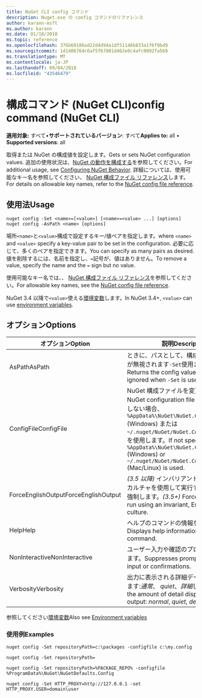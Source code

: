 ```yaml
---
title: NuGet CLI config コマンド
description: Nuget.exe の config コマンドのリファレンス
author: karann-msft
ms.author: karann
ms.date: 01/18/2018
ms.topic: reference
ms.openlocfilehash: 376b69186ad22d4d94a1df51146b833a1f6f9bd9
ms.sourcegitcommit: 1d1406764c6af5fb7801d462e0c4afc9092fa569
ms.translationtype: MT
ms.contentlocale: ja-JP
ms.lasthandoff: 09/04/2018
ms.locfileid: "43546479"
---
```

# <a name="config-command-nuget-cli"></a><span data-ttu-id="78073-103">構成コマンド (NuGet CLI)</span><span class="sxs-lookup"><span data-stu-id="78073-103">config command (NuGet CLI)</span></span>

<span data-ttu-id="78073-104">**適用対象:** すべて&bullet;**サポートされているバージョン**: すべて</span><span class="sxs-lookup"><span data-stu-id="78073-104">**Applies to:** all &bullet; **Supported versions**: all</span></span>

<span data-ttu-id="78073-105">取得または NuGet の構成値を設定します。</span><span class="sxs-lookup"><span data-stu-id="78073-105">Gets or sets NuGet configuration values.</span></span> <span data-ttu-id="78073-106">追加の使用状況は、[NuGet の動作を構成する](../consume-packages/configuring-nuget-behavior.md)を参照してください。</span><span class="sxs-lookup"><span data-stu-id="78073-106">For additional usage, see [Configuring NuGet Behavior](../consume-packages/configuring-nuget-behavior.md).</span></span> <span data-ttu-id="78073-107">詳細については、使用可能なキー名を参照してください、 [NuGet 構成ファイル リファレンス](../reference/nuget-config-file.md)します。</span><span class="sxs-lookup"><span data-stu-id="78073-107">For details on allowable key names, refer to the [NuGet config file reference](../reference/nuget-config-file.md).</span></span>

## <a name="usage"></a><span data-ttu-id="78073-108">使用法</span><span class="sxs-lookup"><span data-stu-id="78073-108">Usage</span></span>

```cli
nuget config -Set <name>=[<value>] [<name>=<value> ...] [options]
nuget config -AsPath <name> [options]
```

<span data-ttu-id="78073-109">場所`<name>`と`<value>`構成で設定するキー/値ペアを指定します。</span><span class="sxs-lookup"><span data-stu-id="78073-109">where `<name>` and `<value>` specify a key-value pair to be set in the configuration.</span></span> <span data-ttu-id="78073-110">必要に応じて、多くのペアを指定できます。</span><span class="sxs-lookup"><span data-stu-id="78073-110">You can specify as many pairs as desired.</span></span> <span data-ttu-id="78073-111">値を削除するには、名前を指定し、`=`記号が、値はありません。</span><span class="sxs-lookup"><span data-stu-id="78073-111">To remove a value, specify the name and the `=` sign but no value.</span></span>

<span data-ttu-id="78073-112">使用可能なキー名では、、 [NuGet 構成ファイル リファレンス](../reference/nuget-config-file.md)を参照してください。</span><span class="sxs-lookup"><span data-stu-id="78073-112">For allowable key names, see the [NuGet config file reference](../reference/nuget-config-file.md).</span></span>

<span data-ttu-id="78073-113">NuGet 3.4 以降で`<value>`使える[環境変数](cli-ref-environment-variables.md)します。</span><span class="sxs-lookup"><span data-stu-id="78073-113">In NuGet 3.4+, `<value>` can use [environment variables](cli-ref-environment-variables.md).</span></span>

## <a name="options"></a><span data-ttu-id="78073-114">オプション</span><span class="sxs-lookup"><span data-stu-id="78073-114">Options</span></span>

| <span data-ttu-id="78073-115">オプション</span><span class="sxs-lookup"><span data-stu-id="78073-115">Option</span></span> | <span data-ttu-id="78073-116">説明</span><span class="sxs-lookup"><span data-stu-id="78073-116">Description</span></span> |
| --- | --- |
| <span data-ttu-id="78073-117">AsPath</span><span class="sxs-lookup"><span data-stu-id="78073-117">AsPath</span></span> | <span data-ttu-id="78073-118">ときに、パスとして、構成の値を返しますが無視されます`-Set`使用されます。</span><span class="sxs-lookup"><span data-stu-id="78073-118">Returns the config value as a path, ignored when `-Set` is used.</span></span> |
| <span data-ttu-id="78073-119">ConfigFile</span><span class="sxs-lookup"><span data-stu-id="78073-119">ConfigFile</span></span> | <span data-ttu-id="78073-120">NuGet 構成ファイルを変更します。</span><span class="sxs-lookup"><span data-stu-id="78073-120">The NuGet configuration file to modify.</span></span> <span data-ttu-id="78073-121">指定しない場合、 `%AppData%\NuGet\NuGet.Config` (Windows) または`~/.nuget/NuGet/NuGet.Config`(Mac/linux) を使用します。</span><span class="sxs-lookup"><span data-stu-id="78073-121">If not specified, `%AppData%\NuGet\NuGet.Config` (Windows) or `~/.nuget/NuGet/NuGet.Config` (Mac/Linux) is used.</span></span>|
| <span data-ttu-id="78073-122">ForceEnglishOutput</span><span class="sxs-lookup"><span data-stu-id="78073-122">ForceEnglishOutput</span></span> | <span data-ttu-id="78073-123">*(3.5 以降)* インバリアントの英語ベースのカルチャを使用して実行する nuget.exe を強制します。</span><span class="sxs-lookup"><span data-stu-id="78073-123">*(3.5+)* Forces nuget.exe to run using an invariant, English-based culture.</span></span> |
| <span data-ttu-id="78073-124">Help</span><span class="sxs-lookup"><span data-stu-id="78073-124">Help</span></span> | <span data-ttu-id="78073-125">ヘルプのコマンドの情報を表示します。</span><span class="sxs-lookup"><span data-stu-id="78073-125">Displays help information for the command.</span></span> |
| <span data-ttu-id="78073-126">NonInteractive</span><span class="sxs-lookup"><span data-stu-id="78073-126">NonInteractive</span></span> | <span data-ttu-id="78073-127">ユーザー入力や確認のプロンプトを抑制します。</span><span class="sxs-lookup"><span data-stu-id="78073-127">Suppresses prompts for user input or confirmations.</span></span> |
| <span data-ttu-id="78073-128">Verbosity</span><span class="sxs-lookup"><span data-stu-id="78073-128">Verbosity</span></span> | <span data-ttu-id="78073-129">出力に表示される詳細データの量を指定します:*通常*、 *quiet*、*詳細*します。</span><span class="sxs-lookup"><span data-stu-id="78073-129">Specifies the amount of detail displayed in the output: *normal*, *quiet*, *detailed*.</span></span> |

<span data-ttu-id="78073-130">参照してください[環境変数](cli-ref-environment-variables.md)</span><span class="sxs-lookup"><span data-stu-id="78073-130">Also see [Environment variables](cli-ref-environment-variables.md)</span></span>

### <a name="examples"></a><span data-ttu-id="78073-131">使用例</span><span class="sxs-lookup"><span data-stu-id="78073-131">Examples</span></span>

```cli
nuget config -Set repositoryPath=c:\packages -configfile c:\my.config

nuget config -Set repositoryPath=

nuget config -Set repositoryPath=%PACKAGE_REPO% -configfile %ProgramData%\NuGet\NuGetDefaults.Config

nuget config -Set HTTP_PROXY=http://127.0.0.1 -set HTTP_PROXY.USER=domain\user
```
